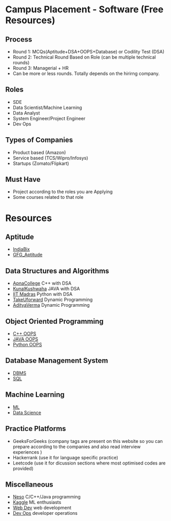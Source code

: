 # Campus Placement - Software (Free Resources)
## Process
- Round 1: MCQs(Aptitude+DSA+OOPS+Database) or Codility Test (DSA)
- Round 2: Technical Round Based on Role (can be multiple technical rounds)
- Round 3: Managerial + HR 
- Can be more or less rounds. Totally depends on the hirirng company.
## Roles
- SDE
- Data Scientist/Machine Learning
- Data Analyst
- System Engineer/Project Engineer
- Dev Ops
## Types of Companies
- Product based (Amazon)
- Service based (TCS/Wipro/Infosys)
- Startups (Zomato/Flipkart)
## Must Have
- Project according to the roles you are Applying
- Some courses related to that role
# Resources
## Aptitude
- [IndiaBix]
- [GFG_Aptitude]
## Data Structures and Algorithms
- [ApnaCollege] C++ with DSA
- [KunalKushwaha] JAVA with DSA
- [IIT Madras] Python with DSA
- [TakeUforward] Dynamic Programming
- [AdityaVerma] Dynamic Programming
## Object Oriented Programming
- [C++ OOPS]
- [JAVA OOPS]
- [Python OOPS]
## Database Management System
- [DBMS]
- [SQL]
## Machine Learning
- [ML]
- [Data Science]
## Practice Platforms
- GeeksForGeeks (company tags are present on this website so you can prepare according to the companies and also read interview experiences )
- Hackerrank (use it for language specific practice)
- Leetcode (use it for dicussion sections where most optimised codes are provided)
## Miscellaneous
- [Neso] C/C++/Java programming
- [Kaggle] ML enthusiasts
- [Web Dev] web development
- [Dev Ops] developer operations






[Dev Ops]: <https://www.youtube.com/watch?v=ZbG0c87wcM8&list=PL9gnSGHSqcnoqBXdMwUTRod4Gi3eac2Ak>
[Web Dev]: <https://www.youtube.com/watch?v=l1EssrLxt7E&list=PLfqMhTWNBTe3H6c9OGXb5_6wcc1Mca52n>
[Kaggle]: <https://www.kaggle.com/>
[Neso]: <https://www.youtube.com/@nesoacademy/playlists>
[Data Science]: <https://www.youtube.com/watch?v=-ETQ97mXXF0>
[ML]: <https://www.youtube.com/watch?v=9f-GarcDY58>
[SQL]: <https://www.youtube.com/watch?v=LGTbdjoEBVM>
[DBMS]: <https://www.youtube.com/watch?v=6Iu45VZGQDk&list=PLBlnK6fEyqRi_CUQ-FXxgzKQ1dwr_ZJWZ>
[Python OOPS]: <https://www.youtube.com/watch?v=mrhccLHtyN4&list=PLeo1K3hjS3utXiAr1FqrssqNU1Q0ai84x>
[JAVA OOPS]: <https://www.youtube.com/watch?v=7WhnYwoBY24&list=PLlhM4lkb2sEhf5NlWeYh_gdcN49pHjVP0>
[C++ OOPS]: <https://www.youtube.com/watch?v=m1fJjNLzRag>
[IIT Madras]: <https://www.youtube.com/watch?v=G-XixYjFNnA&list=PLZ2ps__7DhBaDccbZRgiU1sHX2gZrQ-XT>
[AdityaVerma]: <https://www.youtube.com/@TheAdityaVerma/playlists>
[TakeUforward]: <https://www.youtube.com/watch?v=tyB0ztf0DNY&list=PLgUwDviBIf0pwFf-BnpkXxs0Ra0eU2sJY>
[KunalKushwaha]: <https://www.youtube.com/watch?v=rZ41y93P2Qo&list=PL9gnSGHSqcnr_DxHsP7AW9ftq0AtAyYqJ>
[ApnaCollege]: <https://www.youtube.com/watch?v=z9bZufPHFLU&list=PLfqMhTWNBTe0b2nM6JHVCnAkhQRGiZMSJ>
[IndiaBix]: <https://www.indiabix.com/aptitude/questions-and-answers/>
[GFG_Aptitude]: <https://www.geeksforgeeks.org/aptitude-questions-and-answers/>

